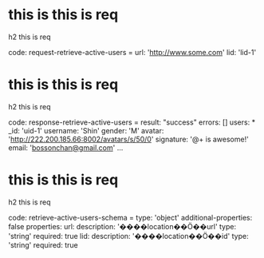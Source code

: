 # this is this is req

h2 this is req

code:
    request-retrieve-active-users =
  url: 'http://www.some.com'
  lid: 'lid-1'


# this is this is req

h2 this is req

code:
    response-retrieve-active-users =
  result: "success"
  errors: []
  users:
    * _id: 'uid-1'
      username: 'Shin'
      gender: 'M'
      avatar: 'http://222.200.185.66:8002/avatars/s/50/0'
      signature: '@+ is awesome!'
      email: 'bossonchan@gmail.com'
    ...


# this is this is req

h2 this is req

code:
    retrieve-active-users-schema =
  type: 'object'
  additional-properties: false
  properties:
    url:
      description: '����location��Ӧ��url'
      type: 'string'
      required: true
    lid:
      description: '����location��Ӧ��id'
      type: 'string'
      required: true


